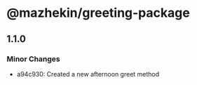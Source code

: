 # @mazhekin/greeting-package

## 1.1.0

### Minor Changes

- a94c930: Created a new afternoon greet method
